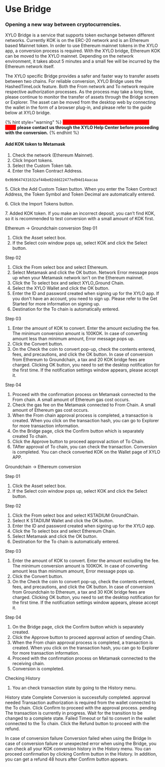 # Use Bridge

### Opening a new way between cryptocurrencies. ​&#x20;

XYLO Bridge is a service that supports token exchange between different networks. Currently KOK is on the ERC-20 network and is an Ethereum based Mainnet token. In order to use Ethereum mainnet tokens in the XYLO app, a conversion process is required. With the XYLO bridge, Ethereum KOK can be moved to the XYLO mainnet. Depending on the network environment, it takes about 5 minutes and a small fee will be incurred by the Ethereum network itself.

The XYLO specific Bridge provides a safer and faster way to transfer assets between two chains. For reliable conversion, XYLO Bridge uses the HashedTimeLock feature. Both the From network and To network require respective authorization processes. As the process may take a long time, please continue to monitor the transfer of assets through the Bridge screen or Explorer. The asset can be moved from the desktop web by connecting the wallet in the form of a browser plug-in, and please refer to the guide below at XYLO bridge.

{% hint style="warning" %}
<mark style="color:red;background-color:red;">**If you want to convert more than 100,000 KOK,**</mark> **please contact us through the XYLO Help Center before proceeding with the conversion.**
{% endhint %}



#### Add KOK token to Metamask

1. Check the network (Ethereum Mainnet).
2. Click Import tokens.
3. Select the Custom Token tab.
4. Enter the Token Contract Address.&#x20;

```
0x9b9647431632af44be02ddd22477ed94d14aacaa
```

5\. Click the Add Custom Token button. When you enter the Token Contract Address, the Token Symbol and Token Decimal are automatically entered.

6\. Click the Import Tokens button.

7\. Added KOK token. If you make an incorrect deposit, you can’t find KOK, so it is recommended to test conversion with a small amount of KOK first.



Ethereum -> Groundchain conversion Step 01

1. Click the Asset select box.
2. If the Select coin window pops up, select KOK and click the Select button.

Step 02

1. Click the From select box and select Ethereum.
2. Select Metamask and click the OK button. Network Error message pops up when your Metamask network isn't on the Ethereum mainnet.
3. Click the To select box and select XYLO\_Ground Chain.
4. Select the XYLO Wallet and click the OK button.
5. Enter the ID and password created when signing up for the XYLO app. If you don't have an account, you need to sign up. Please refer to the Get Started for more information on signing up.
6. Destination for the To chain is automatically entered.

Step 03

1. Enter the amount of KOK to convert. Enter the amount excluding the fee. The minimum conversion amount is 100KOK. In case of converting amount less than minimum amount, Error message pops up.
2. Click the Convert button.
3. On the Check the coin to convert pop-up, check the contents entered, fees, and precautions, and click the OK button. In case of conversion from Ethereum to Groundchain, a tax and 20 KOK bridge fees are charged. Clicking OK button, you need to set the desktop notification for the first time. If the notification settings window appears, please accept it.

Step 04

1. Proceed with the confirmation process on Metamask connected to the From chain. A small amount of Ethereum gas cost occurs.
2. Check the gas fee on the Metamask connected to From Chain. A small amount of Ethereum gas cost occurs.
3. When the From chain approval process is completed, a transaction is created. When you click on the transaction hash, you can go to Explorer for more transaction information.
4. On the Bridge page, click the Confirm button which is separately created To chain.
5. Click the Approve button to proceed approval action of To Chain.
6. TAfter approval of To chain, you can check the transaction. Conversion is completed. You can check converted KOK on the Wallet page of XYLO APP.

Groundchain -> Ethereum conversion&#x20;

Step 01

1. Click the Asset select box.
2. If the Select coin window pops up, select KOK and click the Select button.

Step 02

1. Click the From select box and select KSTADIUM GroundChain.
2. Select K STADIUM Wallet and click the OK button.
3. Enter the ID and password created when signing up for the XYLO app.
4. Click the To select box and select Ethereum Chain.
5. Select Metamask and click the OK button.
6. Destination for the To chain is automatically entered.

Step 03

1. Enter the amount of KOK to convert. Enter the amount excluding the fee. The minimum conversion amount is 100KOK. In case of converting amount less than minimum amount, Error message pops up.
2. Click the Convert button.
3. On the Check the coin to convert pop-up, check the contents entered, fees, and precautions, and click the OK button. In case of conversion from Groundchain to Ethereum, a tax and 30 KOK bridge fees are charged. Clicking OK button, you need to set the desktop notification for the first time. If the notification settings window appears, please accept it.

Step 04

1. On the Bridge page, click the Confirm button which is separately created.
2. Click the Approve button to proceed approval action of sending Chain.
3. When the From chain approval process is completed, a transaction is created. When you click on the transaction hash, you can go to Explorer for more transaction information.
4. Proceed with the confirmation process on Metamask connected to the receiving chain.
5. Conversion is completed.



Checking History

1. You an check transaction state by going to the History menu.

History state Complete Conversion is successfully completed. approval needed Transaction authorization is required from the wallet connected to the To chain. Click Confirm to proceed with the approval process. pending The transaction is currently in progress. Wait for the transition to be changed to a complete state. Failed Timeout or fail to convert in the wallet connected to the To chain. Click the Refund button to proceed with the refund.



In case of conversion failure Conversion failed when using the Bridge In case of conversion failure or unexpected error when using the Bridge, you can check all your KOK conversion history in the History menu. You can proceed confirmation by clicking Confirm button in the History. In addition, you can get a refund 48 hours after Confirm button appears.
